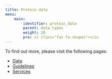 ```yaml
---
title: Protein data
menu:
    main:
        identifier: protein_data
        parent: data_types
        weight: 20
        pre: <i class="fas fa-shapes"></i>
---
```


To find out more, please visit the following pages:

* [Data](data)
* [Guidelines](guidelines)
* [Services](services)
